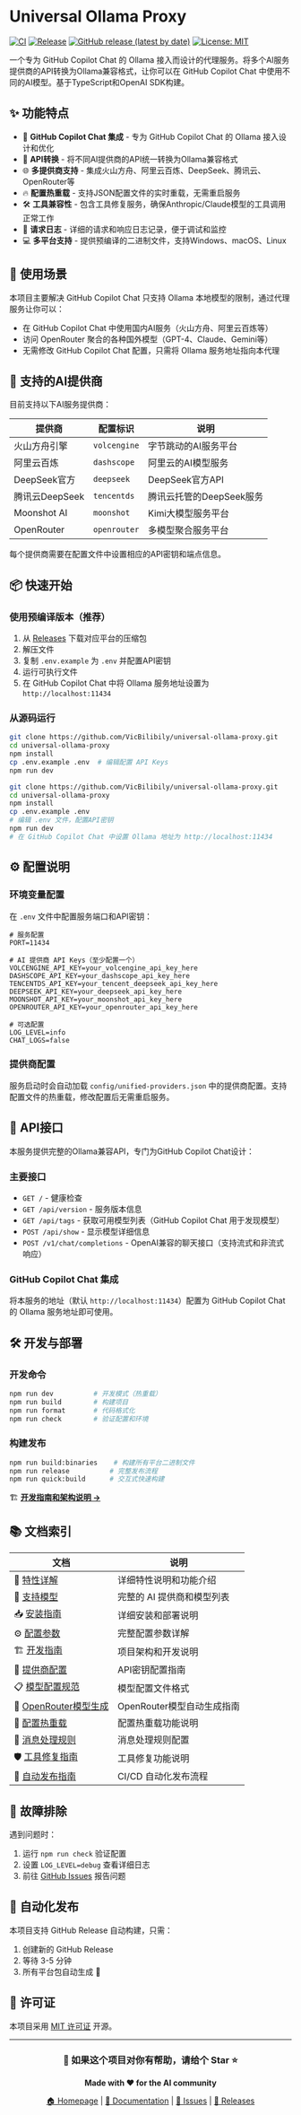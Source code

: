 # Universal Ollama Proxy

[![CI](https://github.com/VicBilibily/universal-ollama-proxy/actions/workflows/ci.yml/badge.svg)](https://github.com/VicBilibily/universal-ollama-proxy/actions/workflows/ci.yml)
[![Release](https://github.com/VicBilibily/universal-ollama-proxy/actions/workflows/release.yml/badge.svg)](https://github.com/VicBilibily/universal-ollama-proxy/actions/workflows/release.yml)
[![GitHub release (latest by date)](https://img.shields.io/github/v/release/VicBilibily/universal-ollama-proxy)](https://github.com/VicBilibily/universal-ollama-proxy/releases/latest)
[![License: MIT](https://img.shields.io/badge/License-MIT-yellow.svg)](https://opensource.org/licenses/MIT)

一个专为 GitHub Copilot
Chat 的 Ollama 接入而设计的代理服务。将多个AI服务提供商的API转换为Ollama兼容格式，让你可以在 GitHub
Copilot Chat 中使用不同的AI模型。基于TypeScript和OpenAI SDK构建。

## ✨ 功能特点

- 🔗 **GitHub Copilot Chat 集成** - 专为 GitHub Copilot
  Chat 的 Ollama 接入设计和优化
- 🔄 **API转换** - 将不同AI提供商的API统一转换为Ollama兼容格式
- 🌐 **多提供商支持** - 集成火山方舟、阿里云百炼、DeepSeek、腾讯云、OpenRouter等
- 🔥 **配置热重载** - 支持JSON配置文件的实时重载，无需重启服务
- 🛠️
  **工具兼容性** - 包含工具修复服务，确保Anthropic/Claude模型的工具调用正常工作
- 📝 **请求日志** - 详细的请求和响应日志记录，便于调试和监控
- 💻 **多平台支持** - 提供预编译的二进制文件，支持Windows、macOS、Linux

## 🎯 使用场景

本项目主要解决 GitHub Copilot
Chat 只支持 Ollama 本地模型的限制，通过代理服务让你可以：

- 在 GitHub Copilot Chat 中使用国内AI服务（火山方舟、阿里云百炼等）
- 访问 OpenRouter 聚合的各种国外模型（GPT-4、Claude、Gemini等）
- 无需修改 GitHub Copilot Chat 配置，只需将 Ollama 服务地址指向本代理

## 🚀 支持的AI提供商

目前支持以下AI服务提供商：

| 提供商         | 配置标识     | 说明                     |
| -------------- | ------------ | ------------------------ |
| 火山方舟引擎   | `volcengine` | 字节跳动的AI服务平台     |
| 阿里云百炼     | `dashscope`  | 阿里云的AI模型服务       |
| DeepSeek官方   | `deepseek`   | DeepSeek官方API          |
| 腾讯云DeepSeek | `tencentds`  | 腾讯云托管的DeepSeek服务 |
| Moonshot AI    | `moonshot`   | Kimi大模型服务平台       |
| OpenRouter     | `openrouter` | 多模型聚合服务平台       |

每个提供商需要在配置文件中设置相应的API密钥和端点信息。

## 📦 快速开始

### 使用预编译版本（推荐）

1. 从
   [Releases](https://github.com/VicBilibily/universal-ollama-proxy/releases/latest)
   下载对应平台的压缩包
2. 解压文件
3. 复制 `.env.example` 为 `.env` 并配置API密钥
4. 运行可执行文件
5. 在 GitHub Copilot Chat 中将 Ollama 服务地址设置为 `http://localhost:11434`

### 从源码运行

```bash
git clone https://github.com/VicBilibily/universal-ollama-proxy.git
cd universal-ollama-proxy
npm install
cp .env.example .env  # 编辑配置 API Keys
npm run dev
```

```bash
git clone https://github.com/VicBilibily/universal-ollama-proxy.git
cd universal-ollama-proxy
npm install
cp .env.example .env
# 编辑 .env 文件，配置API密钥
npm run dev
# 在 GitHub Copilot Chat 中设置 Ollama 地址为 http://localhost:11434
```

## ⚙️ 配置说明

### 环境变量配置

在 `.env` 文件中配置服务端口和API密钥：

```env
# 服务配置
PORT=11434

# AI 提供商 API Keys（至少配置一个）
VOLCENGINE_API_KEY=your_volcengine_api_key_here
DASHSCOPE_API_KEY=your_dashscope_api_key_here
TENCENTDS_API_KEY=your_tencent_deepseek_api_key_here
DEEPSEEK_API_KEY=your_deepseek_api_key_here
MOONSHOT_API_KEY=your_moonshot_api_key_here
OPENROUTER_API_KEY=your_openrouter_api_key_here

# 可选配置
LOG_LEVEL=info
CHAT_LOGS=false
```

### 提供商配置

服务启动时会自动加载 `config/unified-providers.json`
中的提供商配置。支持配置文件的热重载，修改配置后无需重启服务。

## 📡 API接口

本服务提供完整的Ollama兼容API，专门为GitHub Copilot Chat设计：

### 主要接口

- `GET /` - 健康检查
- `GET /api/version` - 服务版本信息
- `GET /api/tags` - 获取可用模型列表（GitHub Copilot Chat 用于发现模型）
- `POST /api/show` - 显示模型详细信息
- `POST /v1/chat/completions` - OpenAI兼容的聊天接口（支持流式和非流式响应）

### GitHub Copilot Chat 集成

将本服务的地址（默认 `http://localhost:11434`）配置为 GitHub Copilot
Chat 的 Ollama 服务地址即可使用。

## 🛠️ 开发与部署

### 开发命令

```bash
npm run dev          # 开发模式（热重载）
npm run build        # 构建项目
npm run format       # 代码格式化
npm run check        # 验证配置和环境
```

### 构建发布

```bash
npm run build:binaries    # 构建所有平台二进制文件
npm run release          # 完整发布流程
npm run quick:build      # 交互式快速构建
```

🏗️ **[开发指南和架构说明 →](./README/DEVELOPMENT.md)**

## 📚 文档索引

| 文档                                                           | 说明                       |
| -------------------------------------------------------------- | -------------------------- |
| 📖 [特性详解](./README/FEATURES.md)                            | 详细特性说明和功能介绍     |
| 🎯 [支持模型](./README/SUPPORTED_MODELS.md)                    | 完整的 AI 提供商和模型列表 |
| 📥 [安装指南](./README/INSTALLATION_GUIDE.md)                  | 详细安装和部署说明         |
| ⚙️ [配置参数](./README/CONFIGURATION.md)                       | 完整配置参数详解           |
| 🏗️ [开发指南](./README/DEVELOPMENT.md)                         | 项目架构和开发说明         |
| 🔧 [提供商配置](./docs/PROVIDER_CONFIGURATION.md)              | API密钥配置指南            |
| 📋 [模型配置规范](./docs/MODEL_CONFIG_SPECIFICATION.md)        | 模型配置文件格式           |
| 🤖 [OpenRouter模型生成](./docs/OPENROUTER_MODEL_GENERATION.md) | OpenRouter模型自动生成指南 |
| 🔄 [配置热重载](./docs/CONFIG_HOT_RELOAD.md)                   | 配置热重载功能说明         |
| 💬 [消息处理规则](./docs/MESSAGE_PROCESSING_RULES.md)          | 消息处理规则配置           |
| 🛡️ [工具修复指南](./docs/TOOL_REPAIR_GUIDE.md)                 | 工具修复功能说明           |
| 🚀 [自动发布指南](./docs/AUTO_RELEASE_GUIDE.md)                | CI/CD 自动化发布流程       |

## 🔧 故障排除

遇到问题时：

1. 运行 `npm run check` 验证配置
2. 设置 `LOG_LEVEL=debug` 查看详细日志
3. 前往
   [GitHub Issues](https://github.com/VicBilibily/universal-ollama-proxy/issues)
   报告问题

## 🚀 自动化发布

本项目支持 GitHub Release 自动构建，只需：

1. 创建新的 GitHub Release
2. 等待 3-5 分钟
3. 所有平台包自动生成 🎉

## 📄 许可证

本项目采用 [MIT 许可证](LICENSE) 开源。

---

<div align="center">

### 🌟 如果这个项目对你有帮助，请给个 Star ⭐

**Made with ❤️ for the AI community**

[🏠 Homepage](https://github.com/VicBilibily/universal-ollama-proxy) |
[📖 Documentation](./README/) |
[🐛 Issues](https://github.com/VicBilibily/universal-ollama-proxy/issues) |
[🚀 Releases](https://github.com/VicBilibily/universal-ollama-proxy/releases)

</div>
